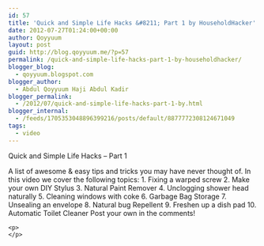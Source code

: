 ```yaml
---
id: 57
title: 'Quick and Simple Life Hacks &#8211; Part 1 by HouseholdHacker'
date: 2012-07-27T01:24:00+00:00
author: Qoyyuum
layout: post
guid: http://blog.qoyyuum.me/?p=57
permalink: /quick-and-simple-life-hacks-part-1-by-householdhacker/
blogger_blog:
  - qoyyuum.blogspot.com
blogger_author:
  - Abdul Qoyyuum Haji Abdul Kadir
blogger_permalink:
  - /2012/07/quick-and-simple-life-hacks-part-1-by.html
blogger_internal:
  - /feeds/1705353048896399216/posts/default/8877772308124671049
tags:
  - video
---
```

<div xmlns='http://www.w3.org/1999/xhtml'>
  Quick and Simple Life Hacks &#8211; Part 1</p> 
  
  <p>
  </p>
  
  <p>
    A list of awesome & easy tips and tricks you may have never thought of. In this video we cover the following topics: 1. Fixing a warped screw 2. Make your own DIY Stylus 3. Natural Paint Remover 4. Unclogging shower head naturally 5. Cleaning windows with coke 6. Garbage Bag Storage 7. Unsealing an envelope 8. Natural bug Repellent 9. Freshen up a dish pad 10. Automatic Toilet Cleaner Post your own in the comments! </div> 
    
    <p>
    </p>